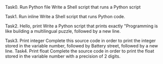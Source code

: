 Task0. Run Python file
Write a Shell script that runs a Python script

Task1. Run inline
Write a Shell script that runs Python code.

Task2. Hello, print
Write a Python script that prints exactly "Programming is like building a multilingual puzzle, followed by a new line.

Task3. Print integer
Complete this source code in order to print the integer stored in the variable number, followed by Battery street, followed by a new line.
Task4. Print float
Complete the source code in order to print the float stored in the variable number with a precision of 2 digits.
